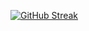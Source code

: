 [![GitHub Streak](https://streak-stats.demolab.com/?user=Arn0ten&theme=dark&hide_border=true)](https://git.io/streak-stats)
